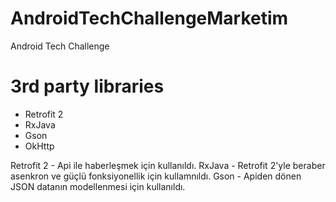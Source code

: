 # AndroidTechChallengeMarketim
Android Tech Challenge


# 3rd party libraries
* Retrofit 2
* RxJava
* Gson
* OkHttp

Retrofit 2 - Api ile haberleşmek için kullanıldı.
RxJava - Retrofit 2'yle beraber asenkron ve güçlü fonksiyonellik için kullamnıldı.
Gson - Apiden dönen JSON datanın modellenmesi için kullanıldı.
